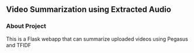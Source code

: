 ## Video Summarization using Extracted Audio


### About Project
This is a Flask webapp that can summarize uploaded videos using Pegasus and TFIDF

